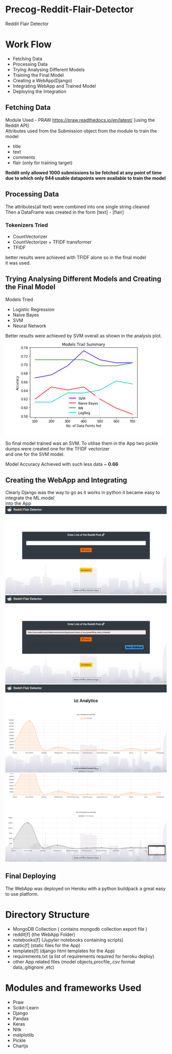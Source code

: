 # Precog-Reddit-Flair-Detector
Reddit Flair Detector

 # Work Flow
 
 - Fetching Data
 - Processing Data
 - Trying Analysing Different Models
 - Training the Final Model
 - Creating a WebApp(Django)
 - Integrating WebApp and Trained Model
 - Deploying the Integration
 
 
 ## Fetching Data
 
 Module Used - PRAW https://praw.readthedocs.io/en/latest/ [using the Reddit API]\
 Attributes used from the Submission object from the module to train the model
 - title
 - text
 - comments
 - flair (only for training target)
 
 <b>Reddit only allowed 1000 submissions to be fetched at any point of time\
 due to which only 944 usable datapoints were available to train the model</b>
 
 ## Processing Data
 
 The attributes(all text) were combined into one single string cleaned\
 Then a DataFrame was created in the form  [text] - [flair]
 
 ### Tokenizers Tried
 - CountVectorizer
 - CountVectorizer + TFIDF transformer
 - TFIDF
 
 better results were achieved with TFIDF alone so in the final model\
 it was used.
 
 ## Trying Analysing Different Models and Creating the Final Model
 
 Models Tried
 - Logistic Regression
 - Naive Bayes
 - SVM
 - Neural Network
 
 Better results were achieved by SVM overall as shown in the analysis plot.
 ![alt text](https://raw.githubusercontent.com/dikshantsagar/Precog-Reddit-Flair-Detector/master/readmeimages/15.png?token=AHRBHFTKYZ7XKM4L2CZMEMC5HMYAM)
 
 So final model trained was an SVM. To utilise them in the App two pickle dumps were created one for the TFIDF vectorizer\
 and one for the SVM model.
 
 Model Accuracy Achieved with such less data ~ <b>0.66</b>
 
 ## Creating the WebApp and Integrating 
 
 Clearly Django was the way to go as it works in python it became easy to integrate the ML model\
 into the App
  ![alt text](https://raw.githubusercontent.com/dikshantsagar/Precog-Reddit-Flair-Detector/master/readmeimages/11.png?token=AHRBHFS5HLUZBVLSI2ANZ2S5HMYRS)
   ![alt text](https://raw.githubusercontent.com/dikshantsagar/Precog-Reddit-Flair-Detector/master/readmeimages/12.png?token=AHRBHFWQ4AN5EM7GATQNNVK5HMYTM)
    ![alt text](https://raw.githubusercontent.com/dikshantsagar/Precog-Reddit-Flair-Detector/master/readmeimages/13.png?token=AHRBHFXBMXEDOHF3EJYF47K5HMYUS)
     ![alt text](https://raw.githubusercontent.com/dikshantsagar/Precog-Reddit-Flair-Detector/master/readmeimages/14.png?token=AHRBHFVVGZJN6OPQCLNBFNK5HMYV6)
 
 ## Final Deploying 
  
  The WebApp was deployed on Heroku with a python buildpack a great easy to use platform.
  
 
 # Directory Structure
 - MongoDB Collection ( contains mongodb collection export file )
 - reddit[f] (the WebApp Folder)
 - notebooks[f] (Jupyter notebooks containing scripts)
 - static[f] (static files for the App)
 - templates[f] (django html templates for the App)
 - requirements.txt (a list of requirements required for heroku deploy)
 - other App related files (model objects,procfile,.csv format data,.gitignore ,etc)
 
 # Modules and frameworks Used
 - Praw
 - Scikit-Learn
 - Django
 - Pandas
 - Keras
 - Nltk
 - matplotlib
 - Pickle
 - Chartjs
